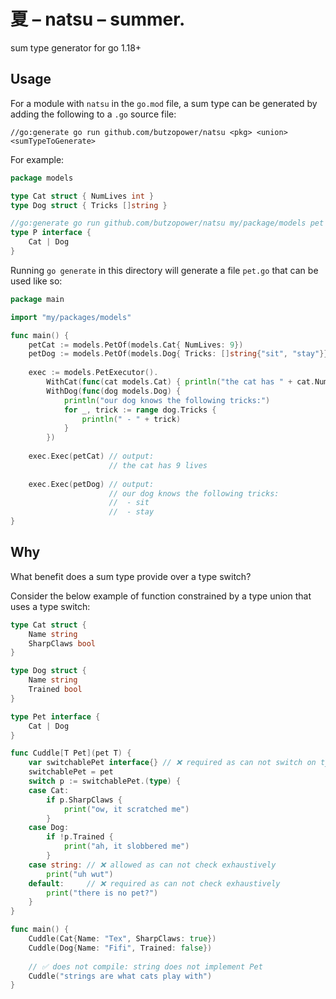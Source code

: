 # 夏 – natsu – summer.

sum type generator for go 1.18+

## Usage

For a module with `natsu` in the `go.mod` file, a sum type can be generated by adding the following to a `.go` source file:

```
//go:generate go run github.com/butzopower/natsu <pkg> <union> <sumTypeToGenerate>
```

For example:

```go
package models

type Cat struct { NumLives int }
type Dog struct { Tricks []string }

//go:generate go run github.com/butzopower/natsu my/package/models pet Pet
type P interface {
    Cat | Dog
}
```

Running `go generate` in this directory will generate a file `pet.go` that can be used like so:

```go
package main

import "my/packages/models"

func main() {
    petCat := models.PetOf(models.Cat{ NumLives: 9})
    petDog := models.PetOf(models.Dog{ Tricks: []string{"sit", "stay"}})
    
    exec := models.PetExecutor().
        WithCat(func(cat models.Cat) { println("the cat has " + cat.NumLives + " lives")}).
        WithDog(func(dog models.Dog) { 
            println("our dog knows the following tricks:")
            for _, trick := range dog.Tricks {
                println(" - " + trick)
            }
        })
    
    exec.Exec(petCat) // output: 
                      // the cat has 9 lives
    
    exec.Exec(petDog) // output: 
                      // our dog knows the following tricks:
                      //  - sit
                      //  - stay
}

```

## Why

What benefit does a sum type provide over a type switch?

Consider the below example of function constrained by a type union that uses a type switch:

```go
type Cat struct {
    Name string 
    SharpClaws bool
}

type Dog struct {
    Name string
    Trained bool
}

type Pet interface {
    Cat | Dog
}

func Cuddle[T Pet](pet T) {
    var switchablePet interface{} // ❌ required as can not switch on type constraint
    switchablePet = pet
    switch p := switchablePet.(type) {
    case Cat:
        if p.SharpClaws {
            print("ow, it scratched me")
        }
    case Dog:
        if !p.Trained {
            print("ah, it slobbered me")
        }
    case string: // ❌ allowed as can not check exhaustively
        print("uh wut")
    default:     // ❌ required as can not check exhaustively
        print("there is no pet?")
    }
}

func main() {
    Cuddle(Cat{Name: "Tex", SharpClaws: true})
    Cuddle(Dog{Name: "Fifi", Trained: false})
    
    // ✅ does not compile: string does not implement Pet 
    Cuddle("strings are what cats play with")
}

```